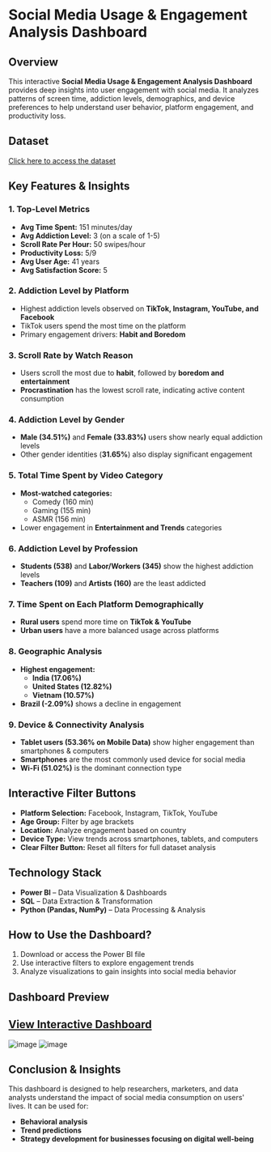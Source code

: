 # Social Media Usage & Engagement Analysis Dashboard

## Overview
This interactive **Social Media Usage & Engagement Analysis Dashboard** provides deep insights into user engagement with social media. It analyzes patterns of screen time, addiction levels, demographics, and device preferences to help understand user behavior, platform engagement, and productivity loss.

## Dataset
[Click here to access the dataset](https://github.com/Saher-Younas/Saher-Younas-Social_Media_Usage_and_Engagement_Analysis_Dashboard/blob/main/Social%20Media%20Usage%20and%20Engagement%20Analysis%20Data.xlsx)  

## Key Features & Insights

### 1. Top-Level Metrics
- **Avg Time Spent:** 151 minutes/day  
- **Avg Addiction Level:** 3 (on a scale of 1-5)  
- **Scroll Rate Per Hour:** 50 swipes/hour  
- **Productivity Loss:** 5/9  
- **Avg User Age:** 41 years  
- **Avg Satisfaction Score:** 5  

### 2. Addiction Level by Platform
- Highest addiction levels observed on **TikTok, Instagram, YouTube, and Facebook**
- TikTok users spend the most time on the platform
- Primary engagement drivers: **Habit and Boredom**

### 3. Scroll Rate by Watch Reason
- Users scroll the most due to **habit**, followed by **boredom and entertainment**
- **Procrastination** has the lowest scroll rate, indicating active content consumption

### 4. Addiction Level by Gender
- **Male (34.51%)** and **Female (33.83%)** users show nearly equal addiction levels
- Other gender identities (**31.65%**) also display significant engagement

### 5. Total Time Spent by Video Category
- **Most-watched categories:**  
  - Comedy (160 min)  
  - Gaming (155 min)  
  - ASMR (156 min)  
- Lower engagement in **Entertainment and Trends** categories

### 6. Addiction Level by Profession
- **Students (538)** and **Labor/Workers (345)** show the highest addiction levels
- **Teachers (109)** and **Artists (160)** are the least addicted

### 7. Time Spent on Each Platform Demographically
- **Rural users** spend more time on **TikTok & YouTube**
- **Urban users** have a more balanced usage across platforms

### 8. Geographic Analysis
- **Highest engagement:**  
  - **India (17.06%)**  
  - **United States (12.82%)**  
  - **Vietnam (10.57%)**  
- **Brazil (-2.09%)** shows a decline in engagement

### 9. Device & Connectivity Analysis
- **Tablet users (53.36% on Mobile Data)** show higher engagement than smartphones & computers
- **Smartphones** are the most commonly used device for social media
- **Wi-Fi (51.02%)** is the dominant connection type

## Interactive Filter Buttons
- **Platform Selection:** Facebook, Instagram, TikTok, YouTube
- **Age Group:** Filter by age brackets
- **Location:** Analyze engagement based on country
- **Device Type:** View trends across smartphones, tablets, and computers
- **Clear Filter Button:** Reset all filters for full dataset analysis

## Technology Stack
- **Power BI** – Data Visualization & Dashboards
- **SQL** – Data Extraction & Transformation
- **Python (Pandas, NumPy)** – Data Processing & Analysis

## How to Use the Dashboard?
1. Download or access the Power BI file
2. Use interactive filters to explore engagement trends
3. Analyze visualizations to gain insights into social media behavior

## Dashboard Preview
## [View Interactive Dashboard](https://github.com/Saher-Younas/Saher-Younas-Social_Media_Usage_and_Engagement_Analysis_Dashboard/blob/main/Dashboard.pdf)
![image](https://github.com/user-attachments/assets/0ada7c12-f4a5-4e3e-9534-1ec5be48a6dc)
![image](https://github.com/user-attachments/assets/48985f94-4a34-44d6-bd05-cb4cc1ac983b)


## Conclusion & Insights
This dashboard is designed to help researchers, marketers, and data analysts understand the impact of social media consumption on users' lives. It can be used for:
- **Behavioral analysis**
- **Trend predictions**
- **Strategy development for businesses focusing on digital well-being**


